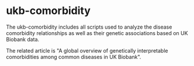# ukb-comorbidity
The ukb-comorbidity includes all scripts used to analyze the disease comorbidity relationships as well as their genetic associations based on UK Biobank data.

The related article is "A global overview of genetically interpretable comorbidities among common diseases in UK Biobank".
